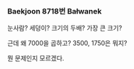 ###  Baekjoon 8718번 Bałwanek

눈사람? 세덩이? 크기의 두배? 가장 큰 크기?

근데 왜 7000을 곱하고? 3500, 1750은 뭐지?

뭔 문제인지 모르겠다.